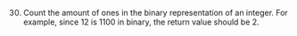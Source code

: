 30. Count the amount of ones in the binary representation of an integer.
    For example, since 12 is 1100 in binary, the return value should be 2.

